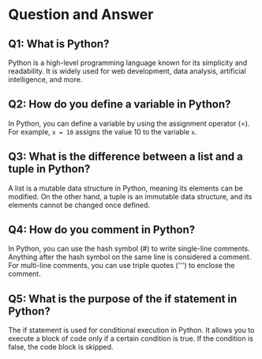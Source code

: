 # Question and Answer

## Q1: What is Python?
Python is a high-level programming language known for its simplicity and readability. It is widely used for web development, data analysis, artificial intelligence, and more.

## Q2: How do you define a variable in Python?
In Python, you can define a variable by using the assignment operator (=). For example, `x = 10` assigns the value 10 to the variable `x`.

## Q3: What is the difference between a list and a tuple in Python?
A list is a mutable data structure in Python, meaning its elements can be modified. On the other hand, a tuple is an immutable data structure, and its elements cannot be changed once defined.

## Q4: How do you comment in Python?
In Python, you can use the hash symbol (#) to write single-line comments. Anything after the hash symbol on the same line is considered a comment. For multi-line comments, you can use triple quotes (''') to enclose the comment.

## Q5: What is the purpose of the if statement in Python?
The if statement is used for conditional execution in Python. It allows you to execute a block of code only if a certain condition is true. If the condition is false, the code block is skipped.

